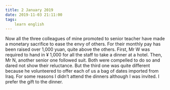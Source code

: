 ```yaml
---
title: 2 January 2019
date: 2019-11-03 21:11:00
tags:
    learn english
---
```

Now all the three colleagues of mine
promoted to senior teacher have made a monetary sacrifice to ease the envy of
others. For their monthly pay has been raised over 1,000 yuan, quite above the
others. First, Mr W was required to hand in ¥ 1,000 for all the staff to
take a dinner at a hotel. Then, Mr N, another senior one followed suit. Both were
compelled to do so and dared not show their reluctance. But the third one was
quite different because he volunteered to offer each of us a bag of dates imported
from Iraq. For some reasons I didn’t attend the dinners although I was invited.
I prefer the gift to the dinner.  